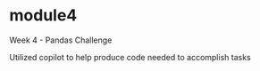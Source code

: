 # module4
Week 4 - Pandas Challenge

Utilized copilot to help produce code needed to accomplish tasks
